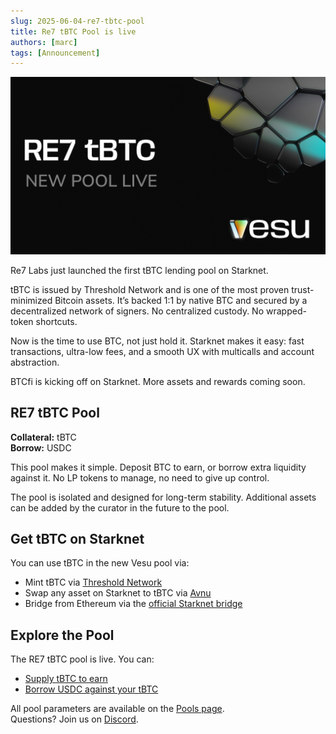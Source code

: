 ```yaml
---
slug: 2025-06-04-re7-tbtc-pool
title: Re7 tBTC Pool is live
authors: [marc]
tags: [Announcement]
---
```


![New Re7 tBTC Pool is live](re7-tbtc.png)

Re7 Labs just launched the first tBTC lending pool on Starknet.

tBTC is issued by Threshold Network and is one of the most proven trust-minimized Bitcoin assets. It’s backed 1:1 by native BTC and secured by a decentralized network of signers. No centralized custody. No wrapped-token shortcuts.

Now is the time to use BTC, not just hold it. Starknet makes it easy: fast transactions, ultra-low fees, and a smooth UX with multicalls and account abstraction.

BTCfi is kicking off on Starknet. More assets and rewards coming soon.


## RE7 tBTC Pool

**Collateral:** tBTC  
**Borrow:** USDC

This pool makes it simple. Deposit BTC to earn, or borrow extra liquidity against it. No LP tokens to manage, no need to give up control.

The pool is isolated and designed for long-term stability. Additional assets can be added by the curator in the future to the pool. 

## Get tBTC on Starknet

You can use tBTC in the new Vesu pool via:

- Mint tBTC via [Threshold Network](https://dashboard.threshold.network/tBTC/mint)
- Swap any asset on Starknet to tBTC via [Avnu](https://avnu.fi)
- Bridge from Ethereum via the [official Starknet bridge](https://starkgate.starknet.io/ethereum/bridge?mode=deposit)


## Explore the Pool

The RE7 tBTC pool is live. You can:

- [Supply tBTC to earn](https://vesu.xyz/lend)
- [Borrow USDC against your tBTC](https://vesu.xyz/borrow)

All pool parameters are available on the [Pools page](https://vesu.xyz/pools).  
Questions? Join us on [Discord](https://discord.gg/4mXeXeZu).